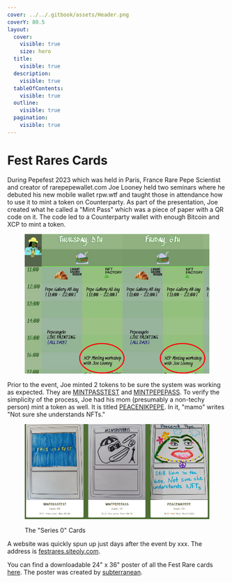 ```yaml
---
cover: ../../.gitbook/assets/Header.png
coverY: 80.5
layout:
  cover:
    visible: true
    size: hero
  title:
    visible: true
  description:
    visible: true
  tableOfContents:
    visible: true
  outline:
    visible: true
  pagination:
    visible: true
---
```


# Fest Rares Cards

During Pepefest 2023 which was held in Paris, France Rare Pepe Scientist and creator of rarepepewallet.com Joe Looney held two seminars where he debuted his new mobile wallet rpw.wtf and taught those in attendance how to use it to mint a token on Counterparty. As part of the presentation, Joe created what he called a "Mint Pass" which was a piece of paper with a QR code on it. The code led to a Counterparty wallet with enough Bitcoin and XCP to mint a token.&#x20;

<figure><img src="../../.gitbook/assets/Joe&#x27;s Classes.jpg" alt=""><figcaption></figcaption></figure>

Prior to the event, Joe minted 2 tokens to be sure the system was working as expected. They are [MINTPASSTEST](https://xchain.io/asset/MINTPASSTEST) and [MINTPEPEPASS](https://xchain.io/asset/MINTPEPEPASS). To verify the simplicity of the process, Joe had his mom (presumably a non-techy person) mint a token as well. It is titled [PEACENIKPEPE](https://xchain.io/asset/PEACENIKPEPE). In it, "mamo" writes "Not sure she understands NFTs."&#x20;

<figure><img src="../../.gitbook/assets/Series 0 Cards.png" alt=""><figcaption><p>The "Series 0" Cards</p></figcaption></figure>

A website was quickly spun up just days after the event by xxx. The address is [festrares.siteoly.com](https://festrares.siteoly.com/).&#x20;

You can find a downloadable 24" x 36" poster of all the Fest Rare cards [here](https://amethyst-jealous-bass-210.mypinata.cloud/ipfs/QmTJ7RBLNUddABe7bbrDqMAxq67JUPNvwMm7Qj9NMP2j82). The poster was created by [subterranean](https://twitter.com/subterranean\_1).&#x20;
